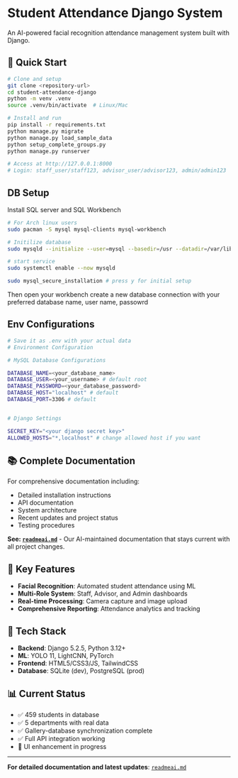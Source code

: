 # Student Attendance Django System

An AI-powered facial recognition attendance management system built with Django.

## 🚀 Quick Start

```bash
# Clone and setup
git clone <repository-url>
cd student-attendance-django
python -m venv .venv
source .venv/bin/activate  # Linux/Mac

# Install and run
pip install -r requirements.txt
python manage.py migrate
python manage.py load_sample_data
python setup_complete_groups.py
python manage.py runserver

# Access at http://127.0.0.1:8000
# Login: staff_user/staff123, advisor_user/advisor123, admin/admin123
```

## DB Setup

Install SQL server and SQL Workbench

```bash
# For Arch linux users
sudo pacman -S mysql mysql-clients mysql-workbench

# Initilize database
sudo mysqld --initialize --user=mysql --basedir=/usr --datadir=/var/lib/mysql

# start service
sudo systemctl enable --now mysqld

sudo mysql_secure_installation # press y for initial setup

```

Then open your workbench create a new database connection with your preferred database name, user name, passowrd


## Env Configurations

```bash
# Save it as .env with your actual data
# Environment Configuration

# MySQL Database Configurations

DATABASE_NAME=<your_database_name>
DATABASE_USER=<your_username> # default root
DATABASE_PASSWORD=<your_database_password>
DATABASE_HOST="localhost" # default
DATABASE_PORT=3306 # default


# Django Settings

SECRET_KEY="<your django secret key>"
ALLOWED_HOSTS="*,localhost" # change allowed host if you want

```

## 📚 Complete Documentation

For comprehensive documentation including:

- Detailed installation instructions
- API documentation
- System architecture
- Recent updates and project status
- Testing procedures

**See: [`readmeai.md`](./readmeai.md)** - Our AI-maintained documentation that stays current with all project changes.

## 🎯 Key Features

- **Facial Recognition**: Automated student attendance using ML
- **Multi-Role System**: Staff, Advisor, and Admin dashboards
- **Real-time Processing**: Camera capture and image upload
- **Comprehensive Reporting**: Attendance analytics and tracking

## 🔧 Tech Stack

- **Backend**: Django 5.2.5, Python 3.12+
- **ML**: YOLO 11, LightCNN, PyTorch
- **Frontend**: HTML5/CSS3/JS, TailwindCSS
- **Database**: SQLite (dev), PostgreSQL (prod)

## 📊 Current Status

- ✅ 459 students in database
- ✅ 5 departments with real data
- ✅ Gallery-database synchronization complete
- ✅ Full API integration working
- 🔄 UI enhancement in progress

---

**For detailed documentation and latest updates**: [`readmeai.md`](./readmeai.md)
